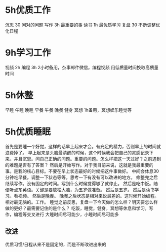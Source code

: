 # 5h优质工作
沉思 30 问对的问题
写作 3h 最重要的事
读书 1h 最优质学习
复盘 30 不断调整优化日程
# 9h学习工作
视频 2h
编程 3h
2小时备用，杂事邮件微信，编程视频
用低质量时间换取高质量时间
# 5h休整
早睡 午睡 晚睡
早餐 午餐 晚餐
健身 冥想
1h备用，冥想娱乐睡觉等
# 5h优质睡眠
首先是要睡一个好觉，这样的话早上起来才会。有充足的精力，否则早上的时间就浪费掉了。
早上起来是头脑最清醒的时候，这个时候我会把自己的灵感记录下来。并且沉思。问自己正确的问题。重要的问题。怎么样把这一天过好？之前遇到的难题是否有了答案？
然后是开始写作。对于我目前来说，这就是我最重要的事。是我的核心目标。不要在早上状态最好的时候把这件事做好。
中间会休息30分钟吃早餐。调整一下状态等等。思考一下有没有可以改进的地方。
修整完之后继续写作。没有固定的时间。写到什么时候觉得够了就停止。
然后是吃中饭。随便听点东英语。关键是要放松大脑，为五岁做准备。
然后是五岁。
然后是读书学习。看视频。
然后是晚餐。
晚餐之后状态是相对来说最差的。这时候开始编程。相对最无脑的。工作。
睡觉之前反思，复盘一下今天做的怎么样？明天要怎么样做的更好？最需要记住的是什么？
吃饭，睡觉，健身，冥想等休息和学习，写作，编程等交叉进行
大睡时间尽可能少，小睡时间尽可能多
## 改进
优质习惯/日程从来不是固定的，而是不断改进出来的
